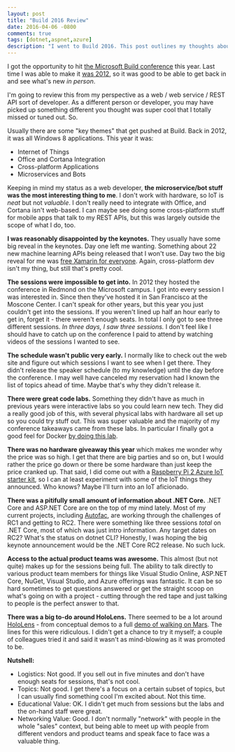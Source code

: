 ```yaml
---
layout: post
title: "Build 2016 Review"
date: 2016-04-06 -0800
comments: true
tags: [dotnet,aspnet,azure]
description: "I went to Build 2016. This post outlines my thoughts about the conference."
---
```

I got the opportunity to hit [the Microsoft Build conference](https://build.microsoft.com/) this year. Last time I was able to make it [was 2012](https://channel9.msdn.com/events/build/2012), so it was good to be able to get back in and see what's new _in person_.

I'm going to review this from my perspective as a web / web service / REST API sort of developer. As a different person or developer, you may have picked up something different you thought was super cool that I totally missed or tuned out. So.

Usually there are some "key themes" that get pushed at Build. Back in 2012, it was all Windows 8 applications. This year it was:

- Internet of Things
- Office and Cortana Integration
- Cross-platform Applications
- Microservices and Bots

Keeping in mind my status as a web developer, **the microservice/bot stuff was the most interesting thing to me**. I don't work with hardware, so IoT is _neat_ but not _valuable_. I don't really need to integrate with Office, and Cortana isn't web-based. I can maybe see doing some cross-platform stuff for mobile apps that talk to my REST APIs, but this was largely outside the scope of what I do, too.

**I was reasonably disappointed by the keynotes.** They usually have some big reveal in the keynotes. Day one left me wanting. Something about 22 new machine learning APIs being released that I won't use. Day two the big reveal for me was [free Xamarin for everyone](https://www.xamarin.com/download). Again, cross-platform dev isn't my thing, but still that's pretty cool.

**The sessions were impossible to get into.** In 2012 they hosted the conference in Redmond on the Microsoft campus. I got into every session I was interested in. Since then they've hosted it in San Francisco at the Moscone Center. I can't speak for other years, but this year you just couldn't get into the sessions. If you weren't lined up half an hour early to get in, forget it - there weren't enough seats. In total I only got to see three different sessions. _In three days, I saw three sessions._ I don't feel like I should have to catch up on the conference I paid to attend by watching videos of the sessions I wanted to see.

**The schedule wasn't public very early.** I normally like to check out the web site and figure out which sessions I want to see when I get there. They didn't release the speaker schedule (to my knowledge) until the day before the conference. I may well have canceled my reservation had I known the list of topics ahead of time. Maybe that's why they didn't release it.

**There were great code labs.** Something they didn't have as much in previous years were interactive labs so you could learn new tech. They did a really good job of this, with several physical labs with hardware all set up so you could try stuff out. This was super valuable and the majority of my conference takeaways came from these labs. In particular I finally got a good feel for Docker [by doing this lab](https://tryazuremarketplace.com/docker).

**There was no hardware giveaway this year** which makes me wonder why the price was so high. I get that there are big parties and so on, but I would rather the price go down or there be some hardware than just keep the price cranked up. That said, I did come out with a [Raspberry Pi 2 Azure IoT starter kit](https://www.adafruit.com/products/2733), so I can at least experiment with some of the IoT things they announced. Who knows? Maybe I'll turn into an IoT aficionado.

**There was a pitifully small amount of information about .NET Core.** .NET Core and ASP.NET Core are on the top of my mind lately. Most of my current projects, including [Autofac](http://autofac.org), are working through the challenges of RC1 and getting to RC2. There were something like three sessions _total_ on .NET Core, most of which was just intro information. Any target dates on RC2? What's the status on dotnet CLI? Honestly, I was hoping the big keynote announcement would be the .NET Core RC2 release. No such luck.

**Access to the actual product teams was awesome.** This almost (but not quite) makes up for the sessions being full. The ability to talk directly to various product team members for things like Visual Studio Online, ASP.NET Core, NuGet, Visual Studio, and Azure offerings was fantastic. It can be so hard sometimes to get questions answered or get the straight scoop on what's going on with a project - cutting through the red tape and just talking to people is the perfect answer to that.

**There was a big to-do around HoloLens.** There seemed to be a lot around [HoloLens](https://www.microsoft.com/microsoft-hololens/en-us) - from conceptual demos to a full [demo of walking on Mars](https://www.youtube.com/watch?v=DXT-ynvI3Lg). The lines for this were ridiculous. I didn't get a chance to try it myself; a couple of colleagues tried it and said it wasn't as mind-blowing as it was promoted to be.

**Nutshell:**

- Logistics: Not good. If you sell out in five minutes and don't have enough seats for sessions, that's not cool.
- Topics: Not good. I get there's a focus on a certain subset of topics, but I can usually find something cool I'm excited about. Not this time.
- Educational Value: OK. I didn't get much from sessions but the labs and the on-hand staff were great.
- Networking Value: Good. I don't normally "network" with people in the whole "sales" context, but being able to meet up with people from different vendors and product teams and speak face to face was a valuable thing.
